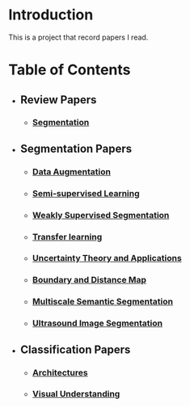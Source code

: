 # Introduction

This is a project that record papers I read. 


# Table of Contents


- ## Review Papers

  - ### [Segmentation](src/review/segmentation.md)


- ## Segmentation Papers

  - ### [Data Augmentation](src/segmentation/data_augmentation.md)

  - ### [Semi-supervised Learning](src/segmentation/semi_supervised_learning.md)

  - ### [Weakly Supervised Segmentation](src/segmentation/weakly_supervised_learning.md)

  - ### [Transfer learning](src/segmentation/transfer_learning.md)

  - ### [Uncertainty Theory and Applications](src/segmentation/uncertainty.md)

  - ### [Boundary and Distance Map](src/segmentation/boundary.md)

  - ### [Multiscale Semantic Segmentation](src/segmentation/multi_scale.md)

  - ### [Ultrasound Image Segmentation](src/segmentation/ultrasound_segmentation.md)


- ## Classification Papers
  - ### [Architectures](src/classification/architecture.md)
  - ### [Visual Understanding](src/classification/visual_understanding.md)